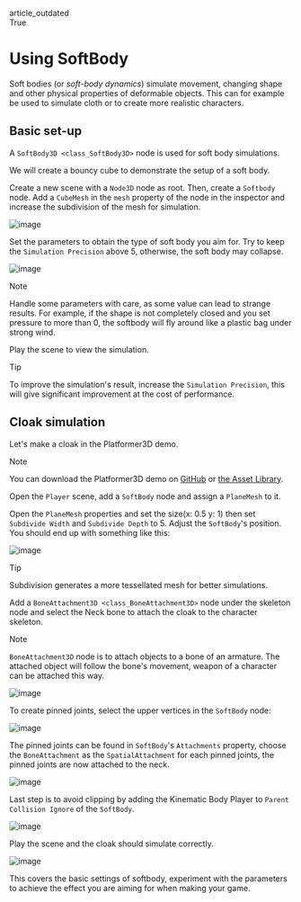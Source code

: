 article\_outdated  
True

# Using SoftBody

Soft bodies (or *soft-body dynamics*) simulate movement, changing shape
and other physical properties of deformable objects. This can for
example be used to simulate cloth or to create more realistic
characters.

## Basic set-up

A `SoftBody3D <class_SoftBody3D>` node is used for soft body
simulations.

We will create a bouncy cube to demonstrate the setup of a soft body.

Create a new scene with a `Node3D` node as root. Then, create a
`Softbody` node. Add a `CubeMesh` in the `mesh` property of the node in
the inspector and increase the subdivision of the mesh for simulation.

![image](img/softbody_cube.png)

Set the parameters to obtain the type of soft body you aim for. Try to
keep the `Simulation Precision` above 5, otherwise, the soft body may
collapse.

![image](img/softbody_cube_menu.png)

Note

Handle some parameters with care, as some value can lead to strange
results. For example, if the shape is not completely closed and you set
pressure to more than 0, the softbody will fly around like a plastic bag
under strong wind.

Play the scene to view the simulation.

Tip

To improve the simulation's result, increase the `Simulation Precision`,
this will give significant improvement at the cost of performance.

## Cloak simulation

Let's make a cloak in the Platformer3D demo.

Note

You can download the Platformer3D demo on
[GitHub](https://github.com/godotengine/godot-demo-projects/tree/master/3d/platformer)
or [the Asset
Library](https://godotengine.org/asset-library/asset/2748).

Open the `Player` scene, add a `SoftBody` node and assign a `PlaneMesh`
to it.

Open the `PlaneMesh` properties and set the size(x: 0.5 y: 1) then set
`Subdivide Width` and `Subdivide Depth` to 5. Adjust the `SoftBody`'s
position. You should end up with something like this:

![image](img/softbody_cloak_subdivide.png)

Tip

Subdivision generates a more tessellated mesh for better simulations.

Add a `BoneAttachment3D <class_BoneAttachment3D>` node under the
skeleton node and select the Neck bone to attach the cloak to the
character skeleton.

Note

`BoneAttachment3D` node is to attach objects to a bone of an armature.
The attached object will follow the bone's movement, weapon of a
character can be attached this way.

![image](img/softbody_cloak_bone_attach.png)

To create pinned joints, select the upper vertices in the `SoftBody`
node:

![image](img/softbody_cloak_pinned.png)

The pinned joints can be found in `SoftBody`'s `Attachments` property,
choose the `BoneAttachment` as the `SpatialAttachment` for each pinned
joints, the pinned joints are now attached to the neck.

![image](img/softbody_cloak_pinned_attach.png)

Last step is to avoid clipping by adding the Kinematic Body
<span class="title-ref">Player</span> to `Parent Collision Ignore` of
the `SoftBody`.

![image](img/softbody_cloak_ignore.png)

Play the scene and the cloak should simulate correctly.

![image](img/softbody_cloak_finish.png)

This covers the basic settings of softbody, experiment with the
parameters to achieve the effect you are aiming for when making your
game.
